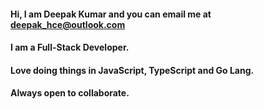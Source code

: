 #### Hi, I am Deepak Kumar and you can email me at deepak_hce@outlook.com
#### I am a Full-Stack Developer. 
#### Love doing things in JavaScript, TypeScript and Go Lang.
#### Always open to collaborate.
